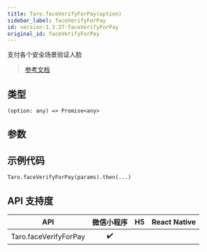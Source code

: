 ```yaml
---
title: Taro.faceVerifyForPay(option)
sidebar_label: faceVerifyForPay
id: version-1.3.37-faceVerifyForPay
original_id: faceVerifyForPay
---
```


支付各个安全场景验证人脸

> [参考文档](https://developers.weixin.qq.com/miniprogram/dev/api/open-api/payment/wx.faceVerifyForPay.html)

## 类型

```tsx
(option: any) => Promise<any>
```

## 参数

## 示例代码

```tsx
Taro.faceVerifyForPay(params).then(...)
```

## API 支持度

| API | 微信小程序 | H5 | React Native |
| :---: | :---: | :---: | :---: |
| Taro.faceVerifyForPay | ✔️ |  |  |
